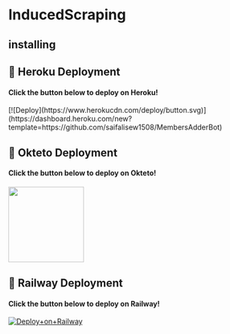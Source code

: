 # InducedScraping


## installing

## 🚀 Heroku Deployment
<h4>Click the button below to deploy on Heroku!</h4>
[![Deploy](https://www.herokucdn.com/deploy/button.svg)](https://dashboard.heroku.com/new?template=https://github.com/saifalisew1508/MembersAdderBot)

## 🚀 Okteto Deployment
<h4>Click the button below to deploy on Okteto!</h4>
<a href="https://cloud.okteto.com/deploy?repository=https://github.com/saifalisew1508/MembersAdderBot"><img src="https://img.shields.io/badge/Deploy%20To%20okteto-informational?style=for-the-badge&logo=Okteto" width="150""/></a>
  
## 🚀 Railway Deployment
<h4>Click the button below to deploy on Railway!</h4>

[![Deploy+on+Railway](https://railway.app/button.svg)](https://railway.app/new/template?template=https://github.com/saifalisew1508/MembersAdderBot&envs=APP_ID,API_HASH,BOT_TOKEN)
